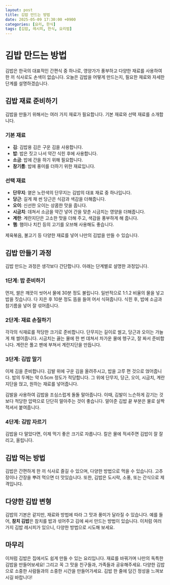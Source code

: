 ```yaml
---
layout: post
title: 김밥 만드는 방법
date: 2025-05-09 17:30:00 +0900
categories: [요리, 한식]
tags: [김밥, 레시피, 한식, 요리법]
---
```


# 김밥 만드는 방법

김밥은 한국의 대표적인 간편식 중 하나로, 영양가가 풍부하고 다양한 재료를 사용하여 한 끼 식사로도 손색이 없습니다. 오늘은 김밥을 어떻게 만드는지, 필요한 재료와 자세한 단계를 설명하겠습니다.

## 김밥 재료 준비하기
김밥을 만들기 위해서는 여러 가지 재료가 필요합니다. 기본 재료와 선택 재료를 소개합니다.

### 기본 재료
- **김**: 김밥용 김은 구운 김을 사용합니다. 
- **밥**: 밥은 짓고 나서 약간 식힌 후에 사용합니다. 
- **소금**: 밥에 간을 하기 위해 필요합니다.
- **참기름**: 밥에 풍미를 더하기 위한 재료입니다.

### 선택 재료
- **단무지**: 옅은 노란색의 단무지는 김밥의 대표 재료 중 하나입니다.
- **당근**: 길게 채 썬 당근은 식감과 색감을 더해줍니다.
- **오이**: 신선한 오이는 상콤한 맛을 줍니다.
- **시금치**: 데쳐서 소금을 약간 넣어 간을 맞춘 시금치는 영양을 더해줍니다.
- **계란**: 계란지단은 고소한 맛을 더해 주고, 색감을 풍부하게 해 줍니다.
- **햄**: 햄이나 치킨 등의 고기를 오브해 사용해도 좋습니다.

제육볶음, 불고기 등 다양한 재료를 넣어 나만의 김밥을 만들 수 있습니다.

## 김밥 만들기 과정
김밥 만드는 과정은 생각보다 간단합니다. 아래는 단계별로 설명한 과정입니다.

### 1단계: 밥 준비하기
먼저, 쌀은 깨끗이 씻어서 물에 30분 정도 불립니다.  일반적으로 1:1.2 비율의 물을 넣고 밥을 짓습니다. 다 지은 후 10분 정도 뜸을 들여 어서 식혀줍니다.  식힌 후, 밥에 소금과 참기름을 넣어 잘 섞어줍니다.

### 2단계: 재료 손질하기
각각의 식재료를 적당한 크기로 준비합니다. 단무지는 길이로 썰고, 당근과 오이는 가늘게 채 썰어줍니다. 시금치는 끓는 물에 한 번 데쳐서 차가운 물에 헹구고, 잘 짜서 준비합니다. 계란은 풀고 팬에 부쳐서 계란지단을 만듭니다.

### 3단계: 김밥 말기
이제 김을 준비합니다. 김발 위에 구운 김을 올려주시고, 밥을 고루 편 것으로 얹어줍니다. 밥의 두께는 약 0.5cm 정도가 적당합니다. 그 위에 단무지, 당근, 오이, 시금치, 계란지단을 얹고, 원하는 재료를 넣어줍니다.

김발을 사용하여 김밥을 조심스럽게 돌돌 말아줍니다. 이때, 김발이 느슨하게 감기는 것보다 적당한 압력으로 단단히 말아주는 것이 좋습니다. 말아준 김밥 끝 부분은 물로 살짝 적셔서 붙여줍니다.

### 4단계: 김밥 자르기
김밥을 다 말았다면, 이제 먹기 좋은 크기로 자릅니다. 칼은 물에 적셔주면 김밥이 잘 잘리고, 올립니다.

## 김밥 먹는 방법
김밥은 간편하게 한 끼 식사로 즐길 수 있으며, 다양한 방법으로 먹을 수 있습니다. 고추장이나 간장을 뿌려 먹으면 더 맛있습니다. 또한, 김밥은 도시락, 소풍, 또는 간식으로 제격입니다.

## 다양한 김밥 변형
김밥의 기본은 같지만, 재료와 방법에 따라 그 맛과 풍미가 달라질 수 있습니다. 예를 들어, **참치 김밥**은 참치를 밥과 섞어주고 김에 싸서 만드는 방법이 있습니다. 이처럼 여러 가지 김밥 레시피가 있으니, 다양한 방법으로 시도해 보세요.

## 마무리
이처럼 김밥은 집에서도 쉽게 만들 수 있는 요리입니다. 재료를 바꿔가며 나만의 독특한 김밥을 만들어보세요! 그리고 꼭 그 맛을 친구들과, 가족들과 공유해주세요. 다양한 김밥으로 소중한 사람들과의 소중한 시간을 만들어가세요. 김밥 한 줄에 담긴 정성을 느껴보시길 바랍니다!